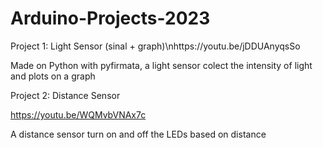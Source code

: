 # Arduino-Projects-2023

Project 1: Light Sensor (sinal + graph)\nhttps://youtu.be/jDDUAnyqsSo

Made on Python with pyfirmata, a light sensor colect the intensity of light and plots on a graph



Project 2: Distance Sensor

https://youtu.be/WQMvbVNAx7c

A distance sensor turn on and off the LEDs based on distance
